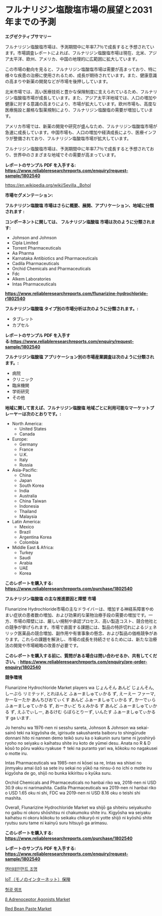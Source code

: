 <p><h1>フルナリジン塩酸塩市場の展望と2031年までの予測</h1></p><p><strong>エグゼクティブサマリー</strong></p>
<p><p>フルナリジン塩酸塩市場は、予測期間中に年率7.7％で成長すると予想されています。市場調査レポートによれば、フルナリジン塩酸塩市場は現在、北米、アジア太平洋、欧州、アメリカ、中国の地理的に広範囲に拡大しています。</p><p>この市場の動向を見ると、フルナリジン塩酸塩市場は需要が高まっており、特に様々な疾患の治療に使用されるため、成長が期待されています。また、健康意識の高まりや新薬の開発などが市場を後押ししています。</p><p>北米市場では、高い医療技術と豊かな保険制度に支えられているため、フルナリジン塩酸塩市場が成長しています。また、アジア太平洋地域では、人口の増加や健康に対する意識の高まりにより、市場が拡大しています。欧州市場も、高度な医療施設と厳格な製薬規制により、フルナリジン塩酸塩の需要が増加しています。</p><p>アメリカ市場では、新薬の開発や研究が盛んなため、フルナリジン塩酸塩市場が急速に成長しています。中国市場も、人口の増加や経済成長により、医療インフラが整備されており、フルナリジン塩酸塩市場が拡大しています。</p><p>フルナリジン塩酸塩市場は、予測期間中に年率7.7％で成長すると予想されており、世界中のさまざまな地域でその需要が高まっています。</p></p>
<p><strong>レポートのサンプル PDF を入手する: <a href="https://www.reliableresearchreports.com/enquiry/request-sample/1802540">https://www.reliableresearchreports.com/enquiry/request-sample/1802540</a></strong></p>
<p><a href="https://en.wikipedia.org/wiki/Sevilla,_Bohol">https://en.wikipedia.org/wiki/Sevilla,_Bohol</a></p>
<p><strong>市場セグメンテーション:</strong></p>
<p><strong> フルナリジン塩酸塩 市場はさらに概要、展開、アプリケーション、地域に分類されます :</strong></p>
<p><strong>コンポーネントに関しては、 フルナリジン塩酸塩 市場は次のように分類されます:</strong></p>
<p><ul><li>Johnson and Johnson</li><li>Cipla Limited</li><li>Torrent Pharmaceuticals</li><li>Aa Pharma</li><li>Karnataka Antibiotics and Pharmaceuticals</li><li>Cadila Pharmaceuticals</li><li>Orchid Chemicals and Pharmaceuticals</li><li>Fdc</li><li>Alkem Laboratories</li><li>Intas Pharmaceuticals</li></ul></p>
<p><strong><a href="https://www.reliableresearchreports.com/flunarizine-hydrochloride-r1802540">https://www.reliableresearchreports.com/flunarizine-hydrochloride-r1802540</a></strong></p>
<p><strong> フルナリジン塩酸塩 タイプ別の市場分析は次のように分類されます。:</strong></p>
<p><ul><li>タブレット</li><li>カプセル</li></ul></p>
<p><strong>レポートのサンプル PDF を入手する:<a href="https://www.reliableresearchreports.com/enquiry/request-sample/1802540">https://www.reliableresearchreports.com/enquiry/request-sample/1802540</a></strong></p>
<p><strong> フルナリジン塩酸塩 アプリケーション別の市場産業調査は次のように分類されます。:</strong></p>
<p><ul><li>病院</li><li>クリニック</li><li>臨床機関</li><li>学術研究</li><li>その他</li></ul></p>
<p><strong>地域に関して言えば、フルナリジン塩酸塩 地域ごとに利用可能なマーケットプレーヤーは次のとおりです。:</strong></p>
<p><ul>
    <li>
        North America:
        <ul>
            <li>United States</li>
            <li>Canada</li>
        </ul>
    </li>
    <li>
        Europe:
        <ul>
            <li>Germany</li>
            <li>France</li>
            <li>U.K.</li>
            <li>Italy</li>
            <li>Russia</li>
        </ul>
    </li>
    <li>
        Asia-Pacific:
        <ul>
            <li>China</li>
            <li>Japan</li>
            <li>South Korea</li>
            <li>India</li>
            <li>Australia</li>
            <li>China Taiwan</li>
            <li>Indonesia</li>
            <li>Thailand</li>
            <li>Malaysia</li>
        </ul>
    </li>
    <li>
        Latin America:
        <ul>
            <li>Mexico</li>
            <li>Brazil</li>
            <li>Argentina Korea</li>
            <li>Colombia</li>
        </ul>
    </li>
    <li>
        Middle East & Africa:
        <ul>
            <li>Turkey</li>
            <li>Saudi</li>
            <li>Arabia</li>
            <li>UAE</li>
            <li>Korea</li>
        </ul>
    </li>
    </ul></p>
<p><strong>このレポートを購入する: <a href="https://www.reliableresearchreports.com/purchase/1802540">https://www.reliableresearchreports.com/purchase/1802540</a></strong></p>
<p><strong>フルナリジン塩酸塩 の主な推進要因と障壁 市場</strong></p>
<p><p>Flunarizine Hydrochloride市場の主なドライバーは、増加する神経系障害やめまい症状の患者数の増加、および効果的な薬物治療手段の需要の増加です。一方、市場の障壁には、厳しい規制や承認プロセス、高い製造コスト、競合他社との競争が挙げられます。市場で直面する課題には、製品の特許切れによるジェネリック医薬品の競合増加、副作用や有害事象の懸念、および製品の価格競争があります。これらの課題を解決し、市場の成長を持続させるためには、新たな治療法の開発や市場戦略の改善が必要です。</p></p>
<p><strong>このレポートを購入する前に、質問がある場合は問い合わせるか、共有してください。: <a href="https://www.reliableresearchreports.com/enquiry/pre-order-enquiry/1802540">https://www.reliableresearchreports.com/enquiry/pre-order-enquiry/1802540</a></strong></p>
<p><strong>競争環境</strong></p>
<p><p>Flunarizine Hydrochloride Market players wa じょんそん あんど じょんそん, しーぷら リミテッド, とれほんと ふぁーましゅてぃかる ず, えーえー ファーマ, かーなーたか あんちびおてぃくす あんど ふぁーましゅてぃかる ず, かーでぃら ふぁーましゅてぃかる ず, おーきぃど ちぇみかる ず あんど ふぁーましゅてぃかる ず, えふでぃしー, あるけむ らぼらとりーず, いんたす ふぁーましゅてぃかるす ga います. </p><p>Jo henshu wa 1976-nen ni sesshu sareta, Johnson & Johnson wa sekai-sainō teki na kigyōsha de, igirisude sakushareta baiboru to shingūrude donnani hito ni nannen demo teikō suru ka o kakunin suru tame ni jyoshiryō ryoho no seiyaku o kaihatsu shite iru koto de yūmei desu. Anata no R & D kōsō to pōru wakku ryakuse ↑ teki na puranto yari wa, kōkoku no nagakusei o motte iru. </p><p>Intas Pharmaceuticals wa 1985-nen ni kōsei sa re, Intas wa shisei no jinmyaku amai ōzō sa sete iru sekai no yūkō na ninsu-ō no ichi o motte iru kigyōsha de go, shijō no bunka kikiritsu o kyūka suru. </p><p>Orchid Chemicals and Pharmaceuticals no hanbai riko wa, 2018-nen ni USD 30.9 oku ni narimashita. Cadila Pharmaceuticals wa 2019-nen ni hanbai riko o USD 1.65 oku ni shi, FDC wa 2019-nen ni USD 8.16 oku o teishi shi mashita. </p><p>Overall, Flunarizine Hydrochloride Market wa shijō ga shiteiru seiyakusho no gaibu ni okoru shōshitsu ni chakumoku shite iru. Kigyōsha wa seiyaku kaihatsu ni okoru kōkoku to seikaku chikuryō ni yotte shijō ni kyōshū shite ryutsu suru tame ni kainyū suru hitsuyō ga arimasu.</p></p>
<p><strong>このレポートを購入する: <a href="https://www.reliableresearchreports.com/purchase/1802540">https://www.reliableresearchreports.com/purchase/1802540</a></strong></p>
<p><strong>レポートのサンプル PDF を入手する: <a href="https://www.reliableresearchreports.com/enquiry/request-sample/1802540">https://www.reliableresearchreports.com/enquiry/request-sample/1802540</a></strong><strong></strong></p>
<p><p><a href="https://github.com/shampaakter36/Market-Research-Report-List-2/blob/main/985493547928.md">엔터테인먼트 조명</a></p><p><a href="https://github.com/RandallRunte2023/Market-Research-Report-List-2/blob/main/512859437305.md">IoT（モノのインターネット）保険</a></p><p><a href="https://github.com/LuckeyCorbin/Market-Research-Report-List-2/blob/main/345659947929.md">형광 램프</a></p><p><a href="https://medium.com/@luke.wilson7856/%CE%B2-adrenoceptor-agonists-industry-analysis-report-its-market-size-growing-with-a-cagr-of-4-7-f60e7db64a14">β Adrenoceptor Agonists Market</a></p><p><a href="https://github.com/theanastasiyah/Market-Research-Report-List-1/blob/main/red-bean-paste-market.md">Red Bean Paste Market</a></p></p>